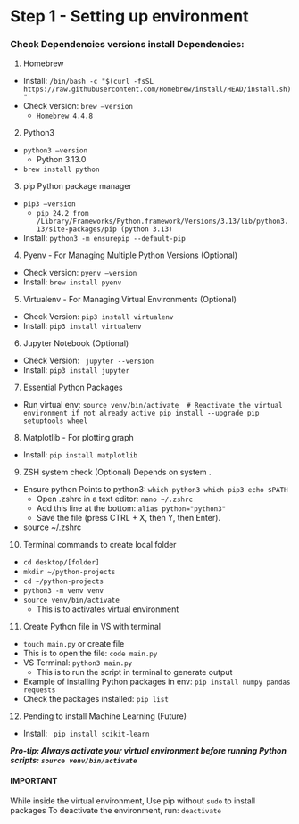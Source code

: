 # Step 1 - Setting up environment 
### Check Dependencies versions install Dependencies:
1.	Homebrew
- Install: ```/bin/bash -c "$(curl -fsSL https://raw.githubusercontent.com/Homebrew/install/HEAD/install.sh)"```
- Check version: ```brew –version```
    - ```Homebrew 4.4.8```

2.	Python3
- ```python3 –version```  
    - Python 3.13.0
- ```brew install python```

3.	pip Python package manager
- ```pip3 –version```
    - ```pip 24.2 from /Library/Frameworks/Python.framework/Versions/3.13/lib/python3.13/site-packages/pip (python 3.13)```
- Install: ```python3 -m ensurepip --default-pip```

4. Pyenv - For Managing Multiple Python Versions (Optional)
- Check version: ```pyenv –version```
- Install:	```brew install pyenv```

5. Virtualenv - For Managing Virtual Environments (Optional)
- Check Version: ```pip3 install virtualenv```
- Install: ```pip3 install virtualenv```

6. Jupyter Notebook (Optional)
- Check Version: ``` jupyter --version```
- Install: ```pip3 install jupyter```

7. Essential Python Packages
- Run virtual env: ```source venv/bin/activate  # Reactivate the virtual environment if not already active
pip install --upgrade pip setuptools wheel```

8. Matplotlib - For plotting graph
- Install: ```pip install matplotlib```

9. ZSH system check (Optional) Depends on system . 
- Ensure python Points to python3: ```which python3 which pip3 echo $PATH```
    - Open .zshrc in a text editor: ```nano ~/.zshrc```
    - Add this line at the bottom: ```alias python="python3"```
    - Save the file (press CTRL + X, then Y, then Enter).
- source ~/.zshrc

10. Terminal commands to create local folder
- ```cd desktop/[folder]```
- ```mkdir ~/python-projects```
- ```cd ~/python-projects```
- ```python3 -m venv venv```
- ```source venv/bin/activate``` 
    - This is to activates virtual environment

11. Create Python file in VS with terminal
- ```touch main.py``` or create file 
- This is to open the file: ```code main.py```
- VS Terminal: ```python3 main.py``` 
    - This is to run the script in terminal to generate output
- Example of installing Python packages in env: ```pip install numpy pandas requests```
- Check the packages installed: ```pip list```

12. Pending to install Machine Learning (Future)
- Install: ``` pip install scikit-learn``` 


***Pro-tip: Always activate your virtual environment before running Python scripts: ```source venv/bin/activate```***


#### IMPORTANT
While inside the virtual environment, 
Use pip without ```sudo``` to install packages
To deactivate the environment, run: ```deactivate```